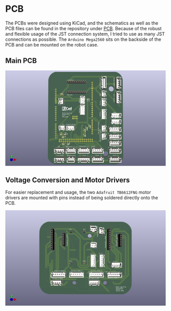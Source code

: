 # PCB

The PCBs were designed using KiCad, and the schematics as well as the PCB files can be found in the repository under [PCB](https://github.com/Gwynspring/RescueMaze/tree/main/PCB).
Because of the robust and flexible usage of the JST connection system, I tried to use as many JST connections as possible.
The `Arduino Mega2560` sits on the backside of the PCB and can be mounted on the robot case.

## Main PCB

![MainPCB](img/Hauptplatine.png)

## Voltage Conversion and Motor Drivers

For easier replacement and usage, the two `Adafruit TB6612FNG` motor drivers are mounted with pins instead of being soldered directly onto the PCB.

![MotorPCB](img/motorpcb.png)
